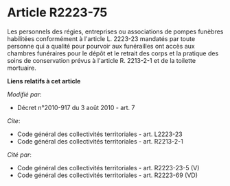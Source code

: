 # Article R2223-75

Les personnels des régies, entreprises ou associations de pompes funèbres habilitées conformément à l'article L. 2223-23
mandatés par toute personne qui a qualité pour pourvoir aux funérailles ont accès aux chambres funéraires pour le dépôt et le
retrait des corps et la pratique des soins de conservation prévus à l'article R. 2213-2-1 et de la toilette mortuaire.

**Liens relatifs à cet article**

_Modifié par_:

  - Décret n°2010-917 du 3 août 2010 - art. 7

_Cite_:

  - Code général des collectivités territoriales - art. L2223-23
  - Code général des collectivités territoriales - art. R2213-2-1

_Cité par_:

  - Code général des collectivités territoriales - art. R2223-23-5 (V)
  - Code général des collectivités territoriales - art. R2223-69 (VD)
